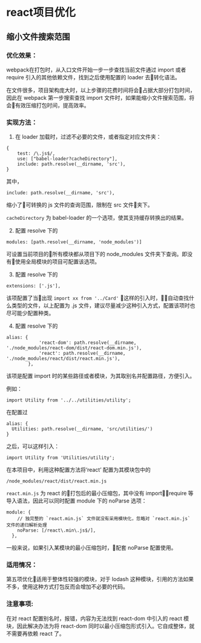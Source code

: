 # react项目优化

## 缩小文件搜索范围

### 优化效果：
 
webpack在打包时，从入口文件开始一步一步查找当前文件通过 import 或者 require 引入的其他依赖文件，找到之后使用配置的 loader 去转化语法。

在文件很多，项目架构庞大时，以上步骤的花费时间将会占据大部分打包时间，因此在 webpack 第一步搜索查找 import 文件时，如果能缩小文件搜索范围，将会有效压缩打包时间，提高效率。

### 实现方法：

1. 在 loader 加载时，过滤不必要的文件，或者指定对应文件夹：
```
{
    test: /\.js$/,
    use: ["babel-loader?cacheDirectory"],
    include: path.resolve(__dirname, 'src'),
}
```
其中，
```
include: path.resolve(__dirname, 'src'),
```
缩小了可转换的 js 文件的查询范围，限制在 src 文件夹下。

`cacheDirectory` 为 babel-loader 的一个选项，使其支持缓存转换出的结果。

2. 配置 resolve 下的
```
modules: [path.resolve(__dirname, 'node_modules')]
```

可设置当前项目的所有模块都从项目下的 node_modules 文件夹下查询。即没有使用全局模块的项目可配置该选项。

3. 配置 resolve 下的

```
extensions: ['.js'],
```
该项配置了当出现 ` import xx from '../Card' ` 这样的引入时，自动查找什么类型的文件，以上配置为 .js 文件，建议尽量减少这种引入方式，配置该项时也尽可能少配置种类。

4. 配置 resolve 下的
```
alias: {
            'react-dom': path.resolve(__dirname, './node_modules/react-dom/dist/react-dom.min.js'),
            'react': path.resolve(__dirname, './node_modules/react/dist/react.min.js'),
        },
```
该项是配置 import 时的某些路径或者模块，为其取别名并配置路径，方便引入。

例如：
```
import Utility from '../../utilities/utility';
```

在配置过
```
alias: {
  Utilities: path.resolve(__dirname, 'src/utilities/')
}
```
之后，可以这样引入：
```
import Utility from 'Utilities/utility';
```

在本项目中，利用这种配置方法将‘react’ 配置为其模块包中的
```
/node_modules/react/dist/react.min.js
```

`react.min.js` 为 react 的打包后的最小压缩包，其中没有 import，require 等导入语法，因此可以同时配置 module 下的 noParse 选项：

```
module: {
    // 独完整的 `react.min.js` 文件就没有采用模块化，忽略对 `react.min.js` 文件的递归解析处理
    noParse: [/react\.min\.js$/],
  },
```

一般来说，如果引入某模块的最小压缩包时，配套 noParse 配置使用。

 
### 适用情况：

第五项优化适用于整体性较强的模块，对于 lodash 这种模块，引用的方法如果不多，使用这种方式打包反而会增加不必要的代码。

### 注意事项:

在对 react 配置别名时，报错，内容为无法找到 react-dom 中引入的 react 模块，因此解决办法为将 react-dom 同时以最小压缩包形式引入。它自成整体，就不需要再依赖 react 了。